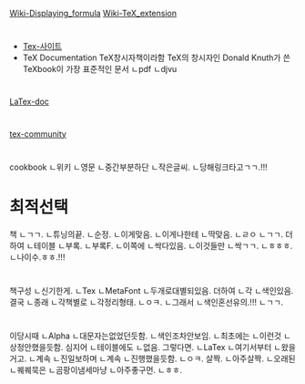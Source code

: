 


[Wiki-Displaying_formula](https://en.wikipedia.org/wiki/Help:Displaying_a_formula#Unicode_characters)
[Wiki-TeX_extension](https://en.wikipedia.org/wiki/List_of_TeX_extensions)


#
- [Tex-사이트](https://www.ctan.org/)
- TeX Documentation
  TeX창시자책이라함
  TeX의 창시자인 Donald Knuth가 쓴 TeXbook이 가장 표준적인 문서
  ㄴpdf
  ㄴdjvu
#
[LaTex-doc](https://www.latex-project.org/help/documentation/)
#
[tex-community](https://tex.stackexchange.com/)
#
cookbook
ㄴ위키
ㄴ영문
ㄴ중간부분하단
ㄴ작은글씨.
ㄴ당해링크타고ㄱㄱ.!!!

# 최적선택
책 
ㄴㄱㄱ.
ㄴ튜닝의끝.
ㄴ순정.
ㄴ이게맞음.
ㄴ이게나한테
ㄴ딱맞음.
ㄴㄹㅇ
ㄴㄱㄱ.
더하여
ㄴ테이블
ㄴ부록.
ㄴ부록F.
ㄴ이쪽에
ㄴ싹다있음.
ㄴ이것들만
ㄴ싹ㄱㄱ.
ㄴㅎㅎㅎ.
ㄴ나이수.ㅎㅎ.!!!
#
책구성
ㄴ신기한게.
ㄴTex
ㄴMetaFont
ㄴ두개로대별되있음.
더하여
ㄴ각
ㄴ색인있음.
결국
ㄴ종래
ㄴ각책별로
ㄴ각정리형태.
ㄴㅇㅋ.
ㄴ그래서
ㄴ색인혼선유의.!!!
ㄴㄱㄱ.




#
이당시때
ㄴAlpha
ㄴ대문자는없었던듯함.
ㄴ색인조차안보임.
ㄴ최초에는
ㄴ이런것
ㄴ상정안했을듯함.
심지어
ㄴ테이블에도
ㄴ없음.
그렇다면.
ㄴLaTex
ㄴ여기서부터
ㄴ왔을거고.
ㄴ계속
ㄴ진일보하며
ㄴ계속
ㄴ진행했을듯함.
ㄴㅇㅋ.
살짝.
ㄴ아주살짝.
ㄴ오래된
ㄴ퀘퀘묵은
ㄴ곰팡이냄세마냥
ㄴ아주좋구먼.
ㄴㅎㅎ.

